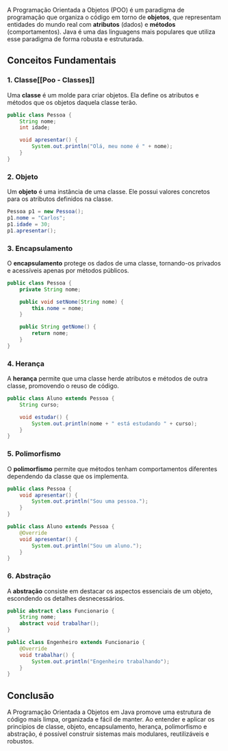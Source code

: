 

A Programação Orientada a Objetos (POO) é um paradigma de programação que organiza o código em torno de **objetos**, que representam entidades do mundo real com **atributos** (dados) e **métodos** (comportamentos). Java é uma das linguagens mais populares que utiliza esse paradigma de forma robusta e estruturada.

## Conceitos Fundamentais

### 1. Classe[[Poo - Classes]]

Uma **classe** é um molde para criar objetos. Ela define os atributos e métodos que os objetos daquela classe terão.

```java
public class Pessoa {
    String nome;
    int idade;

    void apresentar() {
        System.out.println("Olá, meu nome é " + nome);
    }
}
```

### 2. Objeto

Um **objeto** é uma instância de uma classe. Ele possui valores concretos para os atributos definidos na classe.

```java
Pessoa p1 = new Pessoa();
p1.nome = "Carlos";
p1.idade = 30;
p1.apresentar();
```

### 3. Encapsulamento

O **encapsulamento** protege os dados de uma classe, tornando-os privados e acessíveis apenas por métodos públicos.

```java
public class Pessoa {
    private String nome;

    public void setNome(String nome) {
        this.nome = nome;
    }

    public String getNome() {
        return nome;
    }
}
```

### 4. Herança

A **herança** permite que uma classe herde atributos e métodos de outra classe, promovendo o reuso de código.

```java
public class Aluno extends Pessoa {
    String curso;

    void estudar() {
        System.out.println(nome + " está estudando " + curso);
    }
}
```

### 5. Polimorfismo

O **polimorfismo** permite que métodos tenham comportamentos diferentes dependendo da classe que os implementa.

```java
public class Pessoa {
    void apresentar() {
        System.out.println("Sou uma pessoa.");
    }
}

public class Aluno extends Pessoa {
    @Override
    void apresentar() {
        System.out.println("Sou um aluno.");
    }
}
```

### 6. Abstração

A **abstração** consiste em destacar os aspectos essenciais de um objeto, escondendo os detalhes desnecessários.

```java
public abstract class Funcionario {
    String nome;
    abstract void trabalhar();
}

public class Engenheiro extends Funcionario {
    @Override
    void trabalhar() {
        System.out.println("Engenheiro trabalhando");
    }
}
```

## Conclusão

A Programação Orientada a Objetos em Java promove uma estrutura de código mais limpa, organizada e fácil de manter. Ao entender e aplicar os princípios de classe, objeto, encapsulamento, herança, polimorfismo e abstração, é possível construir sistemas mais modulares, reutilizáveis e robustos.
